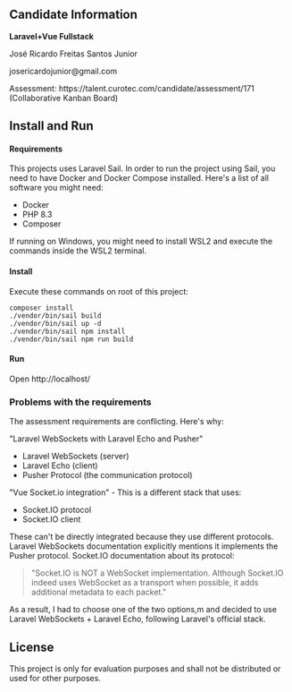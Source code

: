 ## Candidate Information

<b>Laravel+Vue Fullstack</b>
<p>José Ricardo Freitas Santos Junior</p>
<p>josericardojunior@gmail.com</p>

<p>Assessment: https://talent.curotec.com/candidate/assessment/171 (Collaborative Kanban Board)</p>

## Install and Run

#### Requirements

This projects uses Laravel Sail. In order to run the project using Sail, you need to have Docker and Docker Compose installed. Here's a list of all software you might need:

* Docker
* PHP 8.3
* Composer

If running on Windows, you might need to install WSL2 and execute the commands inside the WSL2 terminal. 

#### Install

Execute these commands on root of this project:

```
composer install
./vendor/bin/sail build
./vendor/bin/sail up -d
./vendor/bin/sail npm install
./vendor/bin/sail npm run build
```

#### Run

Open http://localhost/

### Problems with the requirements

The assessment requirements are conflicting. Here's why:

"Laravel WebSockets with Laravel Echo and Pusher"
* Laravel WebSockets (server)
* Laravel Echo (client)
* Pusher Protocol (the communication protocol)

"Vue Socket.io integration" - This is a different stack that uses:
* Socket.IO protocol
* Socket.IO client

These can't be directly integrated because they use different protocols.
Laravel WebSockets documentation explicitly mentions it implements the Pusher protocol.
Socket.IO documentation about its protocol:
> "Socket.IO is NOT a WebSocket implementation. Although Socket.IO indeed uses WebSocket as a transport when possible, it adds additional metadata to each packet."

As a result, I had to choose one of the two options,m and decided to use Laravel WebSockets + Laravel Echo, following Laravel's official stack.

## License

This project is only for evaluation purposes and shall not be distributed or used for other purposes.
